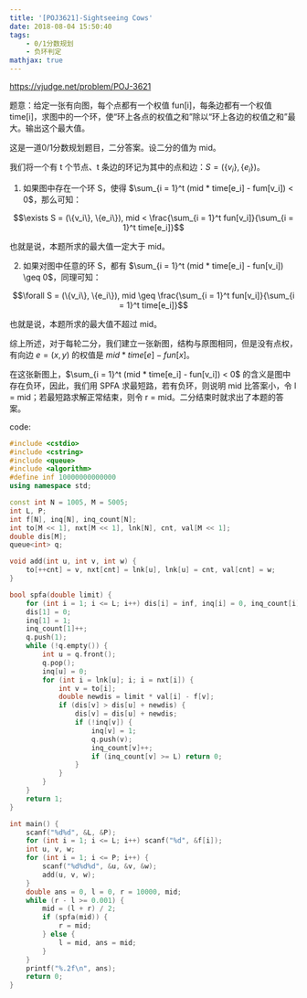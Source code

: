 ```yaml
---
title: '[POJ3621]-Sightseeing Cows'
date: 2018-08-04 15:50:40
tags: 
    - 0/1分数规划
    - 负环判定
mathjax: true
---
```


https://vjudge.net/problem/POJ-3621

题意：给定一张有向图，每个点都有一个权值 fun[i]，每条边都有一个权值 time[i]，求图中的一个环，使“环上各点的权值之和”除以“环上各边的权值之和”最大。输出这个最大值。

这是一道0/1分数规划题目，二分答案。设二分的值为 mid。

我们将一个有 t 个节点、t 条边的环记为其中的点和边：$S = (\{v_i\}, \{e_i\})$。

1. 如果图中存在一个环 S，使得 $\sum_{i = 1}^t (mid * time[e_i] - fum[v_i]) < 0$，那么可知：

$$\exists S = (\{v_i\}, \{e_i\}), mid < \frac{\sum_{i = 1}^t fun[v_i]}{\sum_{i = 1}^t time[e_i]}$$

也就是说，本题所求的最大值一定大于 mid。

2. 如果对图中任意的环 S，都有 $\sum_{i = 1}^t (mid * time[e_i] - fun[v_i]) \geq 0$，同理可知：

$$\forall S = (\{v_i\}, \{e_i\}), mid \geq \frac{\sum_{i = 1}^t fun[v_i]}{\sum_{i = 1}^t time[e_i]}$$

也就是说，本题所求的最大值不超过 mid。

综上所述，对于每轮二分，我们建立一张新图，结构与原图相同，但是没有点权，有向边 $e = (x, y)$ 的权值是 $mid * time[e] - fun[x]$。

在这张新图上，$\sum_{i = 1}^t (mid * time[e_i] - fun[v_i]) < 0$ 的含义是图中存在负环，因此，我们用 SPFA 求最短路，若有负环，则说明 mid 比答案小，令 l = mid；若最短路求解正常结束，则令 r = mid。二分结束时就求出了本题的答案。

code:
``` c++
#include <cstdio>
#include <cstring>
#include <queue>
#include <algorithm>
#define inf 10000000000000
using namespace std;

const int N = 1005, M = 5005;
int L, P;
int f[N], inq[N], inq_count[N];
int to[M << 1], nxt[M << 1], lnk[N], cnt, val[M << 1];
double dis[M];
queue<int> q;

void add(int u, int v, int w) {
    to[++cnt] = v, nxt[cnt] = lnk[u], lnk[u] = cnt, val[cnt] = w;
}

bool spfa(double limit) {
    for (int i = 1; i <= L; i++) dis[i] = inf, inq[i] = 0, inq_count[i] = 0;
    dis[1] = 0;
    inq[1] = 1;
    inq_count[1]++;
    q.push(1);
    while (!q.empty()) {
        int u = q.front();
        q.pop();
        inq[u] = 0;
        for (int i = lnk[u]; i; i = nxt[i]) {
            int v = to[i];
            double newdis = limit * val[i] - f[v];
            if (dis[v] > dis[u] + newdis) {
                dis[v] = dis[u] + newdis;
                if (!inq[v]) {
                    inq[v] = 1;
                    q.push(v);
                    inq_count[v]++;
                    if (inq_count[v] >= L) return 0;
                }
            }
        }
    }
    return 1;
}

int main() {
    scanf("%d%d", &L, &P);
    for (int i = 1; i <= L; i++) scanf("%d", &f[i]);
    int u, v, w;
    for (int i = 1; i <= P; i++) {
        scanf("%d%d%d", &u, &v, &w);
        add(u, v, w);
    }
    double ans = 0, l = 0, r = 10000, mid;
    while (r - l >= 0.001) {
        mid = (l + r) / 2;
        if (spfa(mid)) {
            r = mid;
        } else {
            l = mid, ans = mid;
        }
    }
    printf("%.2f\n", ans);
    return 0;
}
```